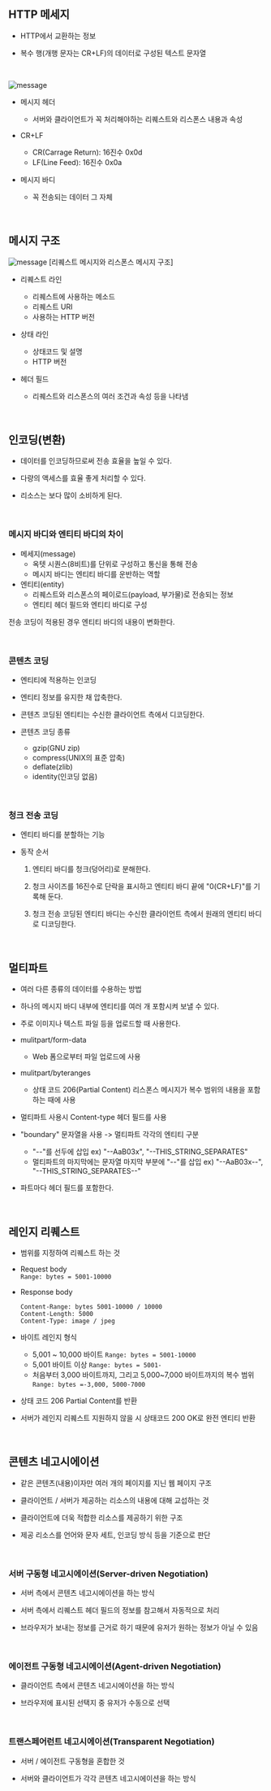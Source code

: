## HTTP 메세지

- HTTP에서 교환하는 정보

- 복수 행(개행 문자는 CR+LF)의 데이터로 구성된 텍스트 문자열

<br>

![message](../images/message.png)

- 메시지 헤더

  - 서버와 클라이언트가 꼭 처리해야하는 리퀘스트와 리스폰스 내용과 속성

- CR+LF

  - CR(Carrage Return): 16진수 0x0d
  - LF(Line Feed): 16진수 0x0a

- 메시지 바디
  - 꼭 전송되는 데이터 그 자체

<br>

## 메시지 구조

![message](../images/message_structure.png)
[리퀘스트 메시지와 리스폰스 메시지 구조]

- 리퀘스트 라인

  - 리퀘스트에 사용하는 메소드
  - 리퀘스트 URI
  - 사용하는 HTTP 버전

- 상태 라인

  - 상태코드 및 설명
  - HTTP 버전

- 헤더 필드
  - 리퀘스트와 리스폰스의 여러 조건과 속성 등을 나타냄

<br>

## 인코딩(변환)

- 데이터를 인코딩하므로써 전송 효율을 높일 수 있다.

- 다량의 액세스를 효율 좋게 처리할 수 있다.

- 리소스는 보다 많이 소비하게 된다.

<br>

### 메시지 바디와 엔티티 바디의 차이

- 메세지(message)
  - 옥텟 시퀀스(8비트)를 단위로 구성하고 통신을 통해 전송
  - 메시지 바디는 엔티티 바디를 운반하는 역할
- 엔티티(entity)
  - 리퀘스트와 리스폰스의 페이로드(payload, 부가물)로 전송되는 정보
  - 엔티티 헤더 필드와 엔티티 바디로 구성

전송 코딩이 적용된 경우 엔티티 바디의 내용이 변화한다.

<br>

### 콘텐츠 코딩

- 엔티티에 적용하는 인코딩

- 엔티티 정보를 유지한 채 압축한다.

- 콘텐츠 코딩된 엔티티는 수신한 클라이언트 측에서 디코딩한다.

- 콘텐츠 코딩 종류
  - gzip(GNU zip)
  - compress(UNIX의 표준 압축)
  - deflate(zlib)
  - identity(인코딩 없음)

<br>

### 청크 전송 코딩

- 엔티티 바디를 분할하는 기능

- 동작 순서

  1. 엔티티 바디를 청크(덩어리)로 분해한다.

  2. 청크 사이즈를 16진수로 단락을 표시하고 엔티티 바디 끝에 "0(CR+LF)"를 기록해 둔다.

  3. 청크 전송 코딩된 엔티티 바디는 수신한 클라이언트 측에서 원래의 엔티티 바디로 디코딩한다.

<br>

## 멀티파트

- 여러 다른 종류의 데이터를 수용하는 방법

- 하나의 메시지 바디 내부에 엔티티를 여러 개 포함시켜 보낼 수 있다.

- 주로 이미지나 텍스트 파일 등을 업로드할 때 사용한다.

- mulitpart/form-data

  - Web 폼으로부터 파일 업로드에 사용

- mulitpart/byteranges

  - 상태 코드 206(Partial Content) 리스폰스 메시지가 복수 범위의 내용을 포함하는 때에 사용

- 멀티파트 사용시 Content-type 헤더 필드를 사용

- "boundary" 문자열을 사용 -> 멀티파트 각각의 엔티티 구분

  - "--"를 선두에 삽입 ex) "--AaB03x", "--THIS_STRING_SEPARATES"
  - 멀티파트의 마지막에는 문자열 마지막 부분에 "--"를 삽입 ex) "--AaB03x--", "--THIS_STRING_SEPARATES--"

- 파트마다 헤더 필드를 포함한다.

<br>

## 레인지 리퀘스트

- 범위를 지정하여 리퀘스트 하는 것

- Request body  
   `Range: bytes = 5001-10000`

- Response body

  ```
  Content-Range: bytes 5001-10000 / 10000
  Content-Length: 5000
  Content-Type: image / jpeg
  ```

- 바이트 레인지 형식

  - 5,001 ~ 10,000 바이트
    `Range: bytes = 5001-10000`
  - 5,001 바이트 이상
    `Range: bytes = 5001-`
  - 처음부터 3,000 바이트까지, 그리고 5,000~7,000 바이트까지의 복수 범위
    `Range: bytes =-3,000, 5000-7000`

- 상태 코드 206 Partial Content를 반환

- 서버가 레인지 리퀘스트 지원하지 않을 시 상태코드 200 OK로 완전 엔티티 반환

<br>

## 콘텐츠 네고시에이션

- 같은 콘텐츠(내용)이자만 여러 개의 페이지를 지닌 웹 페이지 구조

- 클라이언트 / 서버가 제공하는 리소스의 내용에 대해 교섭하는 것

- 클라이언트에 더욱 적합한 리소스를 제공하기 위한 구조

- 제공 리소스를 언어와 문자 세트, 인코딩 방식 등을 기준으로 판단

<br>

### 서버 구동형 네고시에이션(Server-driven Negotiation)

- 서버 측에서 콘텐츠 네고시에이션을 하는 방식

- 서버 측에서 리퀘스트 헤더 필드의 정보를 참고해서 자동적으로 처리

- 브라우저가 보내는 정보를 근거로 하기 때문에 유저가 원하는 정보가 아닐 수 있음

<br>

### 에이전트 구동형 네고시에이션(Agent-driven Negotiation)

- 클라이언트 측에서 콘텐츠 네고시에이션을 하는 방식

- 브라우저에 표시된 선택지 중 유저가 수동으로 선택

<br>

### 트랜스페어런트 네고시에이션(Transparent Negotiation)

- 서버 / 에이전트 구동형을 혼합한 것

- 서버와 클라이언트가 각각 콘텐츠 네고시에이션을 하는 방식
